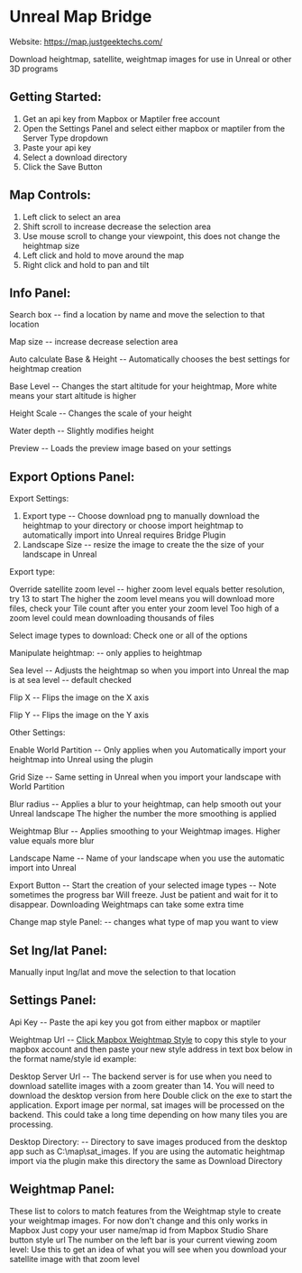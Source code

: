 # Unreal Map Bridge 

Website:  https://map.justgeektechs.com/

Download heightmap, satellite, weightmap images for use in Unreal or other 3D programs



## Getting Started:
   1. Get an api key from Mapbox or Maptiler free account
   2. Open the Settings Panel and select either mapbox or maptiler from the Server Type dropdown
   3. Paste your api key
   4. Select a download directory
   5. Click the Save Button

## Map Controls:
   1. Left click to select an area
   2. Shift scroll to increase decrease the selection area
   3. Use mouse scroll to change your viewpoint, this does not change the heightmap size
   4. Left click and hold to move around the map
   5. Right click and hold to pan and tilt

## Info Panel:

Search box -- find a location by name and move the selection to that location

Map size -- increase decrease selection area

Auto calculate Base & Height -- Automatically chooses the best settings for heightmap creation

Base Level -- Changes the start altitude for your heightmap, More white means your start altitude is higher

Height Scale -- Changes the scale of your height

Water depth -- Slightly modifies height

Preview -- Loads the preview image based on your settings

## Export Options Panel:

Export Settings:

1. Export type -- Choose download png to manually download the heightmap to your directory
or choose import heightmap to automatically import into Unreal requires Bridge Plugin
3. Landscape Size -- resize the image to create the the size of your landscape in Unreal

Export type:

Override satellite zoom level -- higher zoom level equals better resolution, try 13 to start
The higher the zoom level means you will download more files, check your Tile count after you enter your zoom level
Too high of a zoom level could mean downloading thousands of files

Select image types to download:
Check one or all of the options

Manipulate heightmap: -- only applies to heightmap

Sea level -- Adjusts the heightmap so when you import into Unreal the map is at sea level -- default checked

Flip X -- Flips the image on the X axis

Flip Y -- Flips the image on the Y axis

Other Settings:

Enable World Partition -- Only applies when you Automatically import your heightmap into Unreal using the plugin

Grid Size -- Same setting in Unreal when you import your landscape with World Partition

Blur radius -- Applies a blur to your heightmap, can help smooth out your Unreal landscape
The higher the number the more smoothing is applied

Weightmap Blur -- Applies smoothing to your Weightmap images. Higher value equals more blur

Landscape Name -- Name of your landscape when you use the automatic import into Unreal

Export Button -- Start the creation of your selected image types -- Note sometimes the progress bar
Will freeze. Just be patient and wait for it to disappear. Downloading Weightmaps can take some extra time

Change map style Panel: -- changes what type of map you want to view

## Set lng/lat Panel:

Manually input lng/lat and move the selection to that location

## Settings Panel:

Api Key -- Paste the api key you got from either mapbox or maptiler
 
Weightmap Url -- <a href="https://api.mapbox.com/styles/v1/delebash/clfzz7dot000001qilz330eyt.html?title=copy&access_token=pk.eyJ1IjoiZGVsZWJhc2giLCJhIjoiY2xvYTR5d3NtMGZxdTJxbmJ2cjU5NjkyNCJ9.vzDIXEYSjfHszDBShCNanQ&zoomwheel=true&fresh=true#16.54/27.987686/-80.590789/0/7" target="_blank">Click Mapbox Weightmap Style</a> to copy this style to your mapbox account and then paste your new style address in text box below in the format name/style id example:

Desktop Server Url -- The backend server is for use when you need to download satellite images with a zoom greater than 14. You will need to download the desktop version from here Double click on the exe to start the application. Export image per normal, sat images will be processed on the backend. This could take a long time depending on how many tiles you are processing.

Desktop Directory: -- Directory to save images produced from the desktop app such as C:\map\sat_images. If you are using the automatic heightmap import via the plugin make this directory the same as Download Directory

## Weightmap Panel:

These list to colors to match features from the Weightmap style to create your
weightmap images. For now don't change and this only works in Mapbox
Just copy your user name/map id from Mapbox Studio Share button style url
The number on the left bar is your current viewing zoom level:
Use this to get an idea of what you will see when you download your satellite image with that zoom level